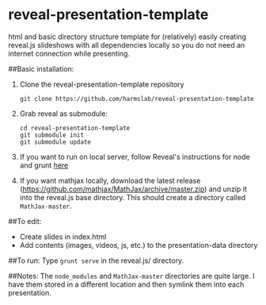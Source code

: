 # reveal-presentation-template
html and basic directory structure template for (relatively) easily creating reveal.js slideshows with all dependencies locally so you do not need an internet connection while presenting.

##Basic installation:
1. Clone the reveal-presentation-template repository
    
    ```
    git clone https://github.com/harmslab/reveal-presentation-template
    ```
2. Grab reveal as submodule:
    
    ```
    cd reveal-presentation-template
    git submodule init
    git submodule update
    ```
3. If you want to run on local server, follow Reveal's instructions for node and grunt [here](https://github.com/hakimel/reveal.js/) 
4. If you want mathjax locally, download the latest release (https://github.com/mathjax/MathJax/archive/master.zip) and unzip it into the reveal.js base directory.  This should create a directory called `MathJax-master`.

##To edit: 
 * Create slides in index.html
 * Add contents (images, videos, js, etc.) to the presentation-data directory

##To run:
Type `grunt serve` in the reveal.js/ directory.

##Notes:
The `node_modules` and `MathJax-master` directories are quite large.  I have them stored in a different location and then symlink them into each presentation. 

